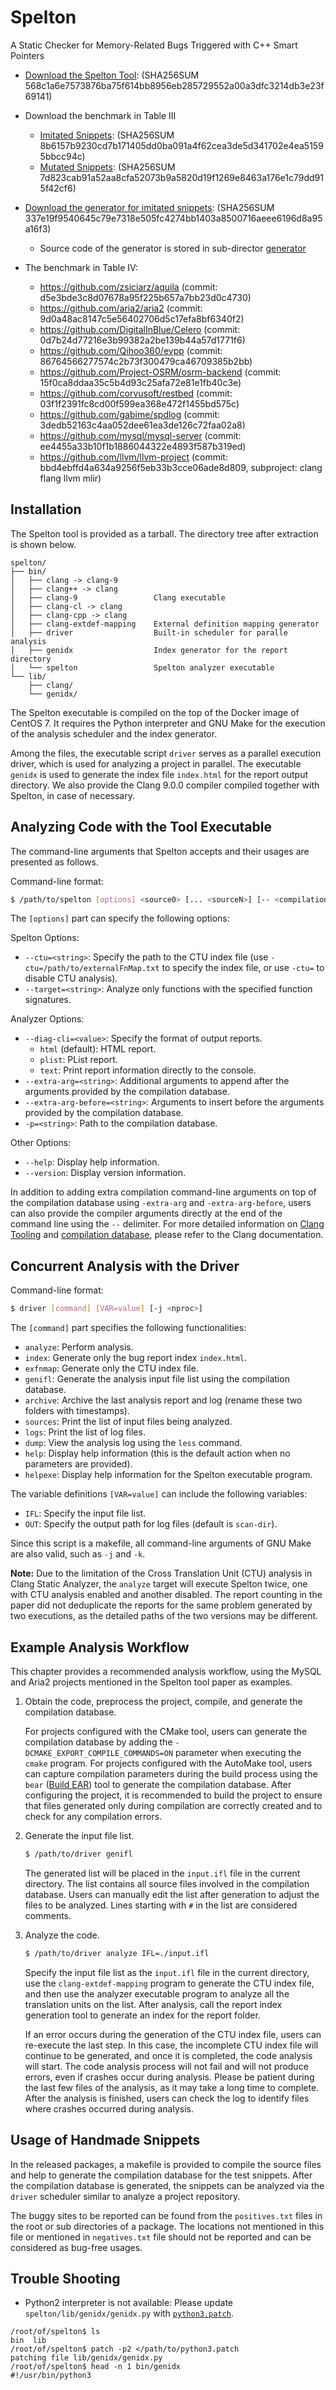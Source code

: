 Spelton
=================

A Static Checker for Memory-Related Bugs Triggered with C++ Smart Pointers

* [Download the Spelton Tool](https://github.com/SQUARE-RG/Spelton/releases/download/ASE-2021/spelton-x86_64-centos7-clang900-ase2021.tar.xz): (SHA256SUM 568c1a6e7573876ba75f614bb8956eb285729552a00a3dfc3214db3e23f69141)

* Download the benchmark in Table III
  - [Imitated Snippets](https://github.com/SQUARE-RG/Spelton/releases/download/ASE-2021/imitated.tar.xz): (SHA256SUM 8b6157b9230cd7b171405dd0ba091a4f62cea3de5d341702e4ea51595bbcc94c)
  - [Mutated Snippets](https://github.com/SQUARE-RG/Spelton/releases/download/ASE-2021/mutated.tar.xz): (SHA256SUM 7d823cab91a52aa8cfa52073b9a5820d19f1269e8463a176e1c79dd915f42cf6)

* [Download the generator for imitated snippets](https://github.com/SQUARE-RG/Spelton/releases/download/ASE-2021/generator-of-imitated-snippets.tar.xz): (SHA256SUM 337e19f9540645c79e7318e505fc4274bb1403a8500716aeee6196d8a95a16f3)
  - Source code of the generator is stored in sub-director [generator](https://github.com/SQUARE-RG/Spelton/tree/main/generator)

* The benchmark in Table IV:
  - https://github.com/zsiciarz/aquila              (commit: d5e3bde3c8d07678a95f225b657a7bb23d0c4730)
  - https://github.com/aria2/aria2                  (commit: 9d0a48ac8147c5e56402706d5c17efa8bf6340f2)
  - https://github.com/DigitalInBlue/Celero         (commit: 0d7b24d77216e3b99382a2be139b44a57d1771f6)
  - https://github.com/Qihoo360/evpp                (commit: 86764566277574c2b73f300479ca46709385b2bb)
  - https://github.com/Project-OSRM/osrm-backend    (commit: 15f0ca8ddaa35c5b4d93c25afa72e81e1fb40c3e)
  - https://github.com/corvusoft/restbed            (commit: 03f1f2391fc8cd00f599ea368e472f1455bd575c)
  - https://github.com/gabime/spdlog                (commit: 3dedb52163c4aa052dee61ea3de126c72faa02a8)
  - https://github.com/mysql/mysql-server           (commit: ee4455a33b10f1b1886044322e4893f587b319ed)
  - https://github.com/llvm/llvm-project            (commit: bbd4ebffd4a634a9256f5eb33b3cce06ade8d809, subproject: clang flang llvm mlir)

Installation
--------------

The Spelton tool is provided as a tarball.
The directory tree after extraction is shown below.

```
spelton/
├── bin/
│   ├── clang -> clang-9
│   ├── clang++ -> clang
│   ├── clang-9                 Clang executable
│   ├── clang-cl -> clang
│   ├── clang-cpp -> clang
│   ├── clang-extdef-mapping    External definition mapping generator
│   ├── driver                  Built-in scheduler for paralle analysis
│   ├── genidx                  Index generator for the report directory
│   └── spelton                 Spelton analyzer executable
└── lib/
    ├── clang/
    └── genidx/
```

The Spelton executable is compiled on the top of the Docker image of CentOS 7. It requires the Python interpreter and GNU Make for the execution of the analysis scheduler and the index generator.

Among the files, the executable script `driver` serves as a parallel execution driver, which is used for analyzing a project in parallel. The executable `genidx` is used to generate the index file `index.html` for the report output directory. We also provide the Clang 9.0.0 compiler compiled together with Spelton, in case of necessary.

Analyzing Code with the Tool Executable
---------------------------

The command-line arguments that Spelton accepts and their usages are presented as follows.

Command-line format:
```sh
$ /path/to/spelton [options] <source0> [... <sourceN>] [-- <compilation arguments>]
```

The `[options]` part can specify the following options:

Spelton Options:
- `--ctu=<string>`: Specify the path to the CTU index file (use `-ctu=/path/to/externalFnMap.txt` to specify the index file, or use `-ctu=` to disable CTU analysis).
- `--target=<string>`: Analyze only functions with the specified function signatures.

Analyzer Options:
- `--diag-cli=<value>`: Specify the format of output reports.
  - `html` (default): HTML report.
  - `plist`: PList report.
  - `text`: Print report information directly to the console.
- `--extra-arg=<string>`: Additional arguments to append after the arguments provided by the compilation database.
- `--extra-arg-before=<string>`: Arguments to insert before the arguments provided by the compilation database.
- `-p=<string>`: Path to the compilation database.

Other Options:
- `--help`: Display help information.
- `--version`: Display version information.

In addition to adding extra compilation command-line arguments on top of the compilation database using `-extra-arg` and `-extra-arg-before`, users can also provide the compiler arguments directly at the end of the command line using the `--` delimiter. For more detailed information on [Clang Tooling](https://releases.llvm.org/9.0.0/tools/clang/docs/HowToSetupToolingForLLVM.html) and [compilation database](https://releases.llvm.org/9.0.0/tools/clang/docs/JSONCompilationDatabase.html), please refer to the Clang documentation.

Concurrent Analysis with the Driver
----------------------------------------

Command-line format:
```sh
$ driver [command] [VAR=value] [-j <nproc>]
```

The `[command]` part specifies the following functionalities:
- `analyze`: Perform analysis.
- `index`: Generate only the bug report index `index.html`.
- `exfnmap`: Generate only the CTU index file.
- `genifl`: Generate the analysis input file list using the compilation database.
- `archive`: Archive the last analysis report and log (rename these two folders with timestamps).
- `sources`: Print the list of input files being analyzed.
- `logs`: Print the list of log files.
- `dump`: View the analysis log using the `less` command.
- `help`: Display help information (this is the default action when no parameters are provided).
- `helpexe`: Display help information for the Spelton executable program.

The variable definitions `[VAR=value]` can include the following variables:
- `IFL`: Specify the input file list.
- `OUT`: Specify the output path for log files (default is `scan-dir`).

Since this script is a makefile, all command-line arguments of GNU Make are also valid, such as `-j` and `-k`.

**Note:** Due to the limitation of the Cross Translation Unit (CTU) analysis in Clang Static Analyzer, the `analyze` target will execute Spelton twice, one with CTU analysis enabled and another disabled. The report counting in the paper did not deduplicate the reports for the same problem generated by two executions, as the detailed paths of the two versions may be different.

Example Analysis Workflow
-------------------------

This chapter provides a recommended analysis workflow, using the MySQL and Aria2 projects mentioned in the Spelton tool paper as examples.

1. Obtain the code, preprocess the project, compile, and generate the compilation database.

   For projects configured with the CMake tool, users can generate the compilation database by adding the `-DCMAKE_EXPORT_COMPILE_COMMANDS=ON` parameter when executing the `cmake` program. For projects configured with the AutoMake tool, users can capture compilation parameters during the build process using the `bear` ([Build EAR](https://github.com/rizsotto/Bear)) tool to generate the compilation database. After configuring the project, it is recommended to build the project to ensure that files generated only during compilation are correctly created and to check for any compilation errors.

2. Generate the input file list.

   ```sh
   $ /path/to/driver genifl
   ```

   The generated list will be placed in the `input.ifl` file in the current directory. The list contains all source files involved in the compilation database. Users can manually edit the list after generation to adjust the files to be analyzed. Lines starting with `#` in the list are considered comments.

3. Analyze the code.

   ```sh
   $ /path/to/driver analyze IFL=./input.ifl
   ```

   Specify the input file list as the `input.ifl` file in the current directory, use the `clang-extdef-mapping` program to generate the CTU index file, and then use the analyzer executable program to analyze all the translation units on the list. After analysis, call the report index generation tool to generate an index for the report folder.

   If an error occurs during the generation of the CTU index file, users can re-execute the last step. In this case, the incomplete CTU index file will continue to be generated, and once it is completed, the code analysis will start. The code analysis process will not fail and will not produce errors, even if crashes occur during analysis. Please be patient during the last few files of the analysis, as it may take a long time to complete. After the analysis is finished, users can check the log to identify files where crashes occurred during analysis.

Usage of Handmade Snippets
---------------------------

In the released packages, a makefile is provided to compile the source files and help to generate the compilation database for the test snippets. After the compilation database is generated, the snippets can be analyzed via the `driver` scheduler similar to analyze a project repository.

The buggy sites to be reported can be found from the `positives.txt` files in the root or sub directories of a package. The locations not mentioned in this file or mentioned in `negatives.txt` file should not be reported and can be considered as bug-free usages.

Trouble Shooting
-----------------

* Python2 interpreter is not available: Please update `spelton/lib/genidx/genidx.py` with [`python3.patch`](python3.patch).

```
/root/of/spelton$ ls
bin  lib
/root/of/spelton$ patch -p2 </path/to/python3.patch
patching file lib/genidx/genidx.py
/root/of/spelton$ head -n 1 bin/genidx
#!/usr/bin/python3
```
